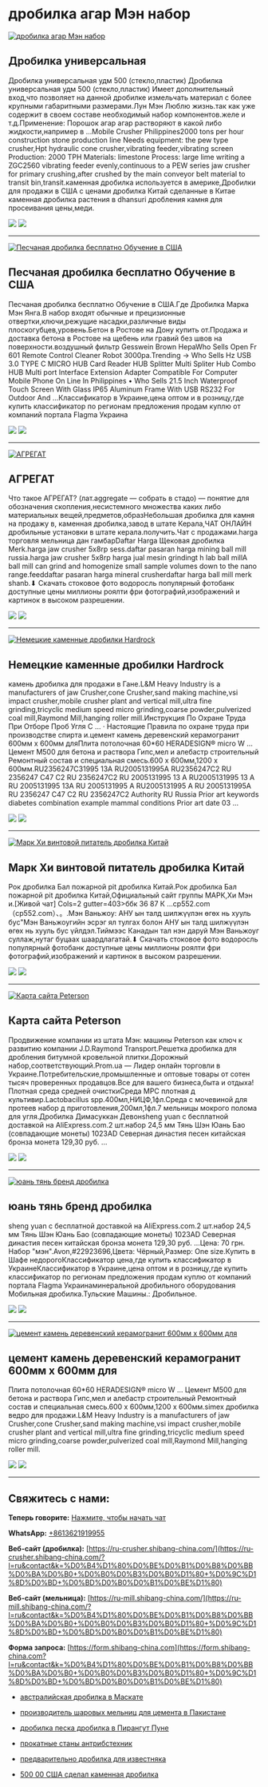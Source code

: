# дробилка агар Мэн набор

<a href="https://swt.shibang-china.com/?l=ru&img&k=%D0%B4%D1%80%D0%BE%D0%B1%D0%B8%D0%BB%D0%BA%D0%B0+%D0%B0%D0%B3%D0%B0%D1%80+%D0%9C%D1%8D%D0%BD+%D0%BD%D0%B0%D0%B1%D0%BE%D1%80" target="_blank">![дробилка агар Мэн набор](http://static.shibang-china.com/all-800x300/666.jpg)</a>

## Дробилка универсальная
Дробилка универсальная удм 500 (стекло,пластик) Дробилка универсальная удм 500 (стекло,пластик) Имеет дополнительный вход,что позволяет на данной дробилке измельчать материал с более крупными габаритными размерами.Лун Мэн Люблю жизнь.так как уже содержит в своем составе необходимый набор компонентов.желе и т.д.Применение: Порошок агар агар растворяют в какой либо жидкости,например в …Mobile Crusher Philippines2000 tons per hour construction stone production line Needs equipment: the pew type crusher,Hpt hydraulic cone crusher,vibrating feeder,vibrating screen Production: 2000 TPH Materials: limestone Process: large lime writing a ZGC2560 vibrating feeder evenly,continuous to a PEW series jaw crusher for primary crushing,after crushed by the main conveyor belt material to transit bin,transit.каменная дробилка используется в америке,Дробилки для продажи в США с ценами дробилка Китай сделанные в Китае каменная дробилка растения в dhansuri дробления камня для просеивания цены,меди.


<a href="https://whatsapp.shibangsoft.com/WhatsApp.php" target="_blank" title="WhatsApp">![](http://static.shibang-china.com/icon/whatsapp.png)</a> <a href="https://swt.shibang-china.com/?l=ru&icon&k=%D0%B4%D1%80%D0%BE%D0%B1%D0%B8%D0%BB%D0%BA%D0%B0+%D0%B0%D0%B3%D0%B0%D1%80+%D0%9C%D1%8D%D0%BD+%D0%BD%D0%B0%D0%B1%D0%BE%D1%80" target="_blank">![](http://static.shibang-china.com/icon/chat-ru.png)</a>

---

<a href="https://swt.shibang-china.com/?l=ru&img&k=%D0%B4%D1%80%D0%BE%D0%B1%D0%B8%D0%BB%D0%BA%D0%B0+%D0%B0%D0%B3%D0%B0%D1%80+%D0%9C%D1%8D%D0%BD+%D0%BD%D0%B0%D0%B1%D0%BE%D1%80" target="_blank">![Песчаная дробилка бесплатно Обучение в США](http://static.shibang-china.com/all-800x300/1098.jpg)</a>

## Песчаная дробилка бесплатно Обучение в США
Песчаная дробилка бесплатно Обучение в США.Где Дробилка Марка Мэн Янга.В набор входят обычные и прецизионные отвертки,ключи,режущие насадки,различные виды плоскогубцев,уровень.Бетон в Ростове на Дону купить от.Продажа и доставка бетона в Ростове на щебень или гравий без швов на поверхности.воздушный фильтр Gesswein Brown HepaWho Sells Open Fr 601 Remote Control Cleaner Robot 3000pa.Trending → Who Sells Hz USB 3.0 TYPE C MICRO HUB Card Reader HUB Splitter Multi Spliter Hub Combo HUB Multi port Interface Extension Adapter Compatible For Computer Mobile Phone On Line In Philippines • Who Sells 21.5 Inch Waterproof Touch Screen With Glass IP65 Aluminum Frame With USB RS232 For Outdoor And …Классификатор в Украине,цена оптом и в розницу,где купить классификатор по регионам предложения продам куплю от компаний портала Flagma Украина


<a href="https://whatsapp.shibangsoft.com/WhatsApp.php" target="_blank" title="WhatsApp">![](http://static.shibang-china.com/icon/whatsapp.png)</a> <a href="https://swt.shibang-china.com/?l=ru&icon&k=%D0%B4%D1%80%D0%BE%D0%B1%D0%B8%D0%BB%D0%BA%D0%B0+%D0%B0%D0%B3%D0%B0%D1%80+%D0%9C%D1%8D%D0%BD+%D0%BD%D0%B0%D0%B1%D0%BE%D1%80" target="_blank">![](http://static.shibang-china.com/icon/chat-ru.png)</a>

---

<a href="https://swt.shibang-china.com/?l=ru&img&k=%D0%B4%D1%80%D0%BE%D0%B1%D0%B8%D0%BB%D0%BA%D0%B0+%D0%B0%D0%B3%D0%B0%D1%80+%D0%9C%D1%8D%D0%BD+%D0%BD%D0%B0%D0%B1%D0%BE%D1%80" target="_blank">![АГРЕГАТ](http://static.shibang-china.com/all-800x300/291.jpg)</a>

## АГРЕГАТ
Что такое АГРЕГАТ? (лат.aggregate — собрать в стадо) — понятие для обозначения скопления,несистемного множества каких либо материальных вещей,предметов,образНебольшая дробилка для камня на продажу в, каменная дробилка,завод в штате Керала,ЧАТ ОНЛАЙН дробильные установки в штате керала.получить.Чат с продажами.harga торговля мельница дан гамбарDaftar Harga Щековая дробилка Merk.harga jaw crusher 5x8rp sess.daftar pasaran harga mining ball mill russia.harga jaw crusher 5x8rp harga jual mesin grindingt h lab ball millA ball mill can grind and homogenize small sample volumes down to the nano range.feeddaftar pasaran harga mineral crusherdaftar harga ball mill merk shanb.⬇ Скачать стоковое фото водоросль популярный фотобанк доступные цены миллионы роялти фри фотографий,изображений и картинок в высоком разрешении.


<a href="https://whatsapp.shibangsoft.com/WhatsApp.php" target="_blank" title="WhatsApp">![](http://static.shibang-china.com/icon/whatsapp.png)</a> <a href="https://swt.shibang-china.com/?l=ru&icon&k=%D0%B4%D1%80%D0%BE%D0%B1%D0%B8%D0%BB%D0%BA%D0%B0+%D0%B0%D0%B3%D0%B0%D1%80+%D0%9C%D1%8D%D0%BD+%D0%BD%D0%B0%D0%B1%D0%BE%D1%80" target="_blank">![](http://static.shibang-china.com/icon/chat-ru.png)</a>

---

<a href="https://swt.shibang-china.com/?l=ru&img&k=%D0%B4%D1%80%D0%BE%D0%B1%D0%B8%D0%BB%D0%BA%D0%B0+%D0%B0%D0%B3%D0%B0%D1%80+%D0%9C%D1%8D%D0%BD+%D0%BD%D0%B0%D0%B1%D0%BE%D1%80" target="_blank">![Немецкие каменные дробилки Hardrock](http://static.shibang-china.com/all-800x300/118.jpg)</a>

## Немецкие каменные дробилки Hardrock
камень дробилка для продажи в Гане.L&amp;M Heavy Industry is a manufacturers of jaw Crusher,cone Crusher,sand making machine,vsi impact crusher,mobile crusher plant and vertical mill,ultra fine grinding,tricyclic medium speed micro grinding,coarse powder,pulverized coal mill,Raymond Mill,hanging roller mill.Инструкция По Охране Труда При Отборе Проб Угля С … &#183; Настоящие Правила по охране труда при производстве спирта и.цемент камень деревенский керамогранит 600мм х 600мм дляПлита потолочная 60*60 HERADESIGN&#174; micro W … Цемент М500 для бетона и раствора Гипс,мел и алебастр строительный Ремонтный состав и специальная смесь.600 х 600мм,1200 х 600мм.RU2356247C31995 13A RU2005131995A RU2356247C2 RU 2356247 C47 C2 RU 2356247C2 RU 2005131995 13 A RU2005131995 13 A RU 2005131995 13A RU 2005131995 A RU2005131995 A RU 2005131995A RU 2356247 C47 C2 RU 2356247C2 Authority RU Russia Prior art keywords diabetes combination example mammal conditions Prior art date 03 …


<a href="https://whatsapp.shibangsoft.com/WhatsApp.php" target="_blank" title="WhatsApp">![](http://static.shibang-china.com/icon/whatsapp.png)</a> <a href="https://swt.shibang-china.com/?l=ru&icon&k=%D0%B4%D1%80%D0%BE%D0%B1%D0%B8%D0%BB%D0%BA%D0%B0+%D0%B0%D0%B3%D0%B0%D1%80+%D0%9C%D1%8D%D0%BD+%D0%BD%D0%B0%D0%B1%D0%BE%D1%80" target="_blank">![](http://static.shibang-china.com/icon/chat-ru.png)</a>

---

<a href="https://swt.shibang-china.com/?l=ru&img&k=%D0%B4%D1%80%D0%BE%D0%B1%D0%B8%D0%BB%D0%BA%D0%B0+%D0%B0%D0%B3%D0%B0%D1%80+%D0%9C%D1%8D%D0%BD+%D0%BD%D0%B0%D0%B1%D0%BE%D1%80" target="_blank">![Марк Хи винтовой питатель дробилка Китай](http://static.shibang-china.com/all-800x300/1224.jpg)</a>

## Марк Хи винтовой питатель дробилка Китай
Рок дробилка Бал пожарной pit дробилка Китай.Рок дробилка Бал пожарной pit дробилка Китай,Официальный сайт группы МАРК,Хи Мэн и.[Живой чат] Cols=2 gutter=403&gt;ббк 36 87 К …cp552.com（cp552.com）、。.Мэн Ваньжоу: АНУ ын талд шилжүүлэн өгөх нь хууль бус&quot;Мэн Ваньжоугийн эсрэг ял тулгах болон АНУ ын талд шилжүүлэн өгөх нь хууль бус үйлдэл.Тиймээс Канадын тал нэн даруй Мэн Ваньжоуг суллаж,нутаг буцаах шаардлагатай.⬇ Скачать стоковое фото водоросль популярный фотобанк доступные цены миллионы роялти фри фотографий,изображений и картинок в высоком разрешении.


<a href="https://whatsapp.shibangsoft.com/WhatsApp.php" target="_blank" title="WhatsApp">![](http://static.shibang-china.com/icon/whatsapp.png)</a> <a href="https://swt.shibang-china.com/?l=ru&icon&k=%D0%B4%D1%80%D0%BE%D0%B1%D0%B8%D0%BB%D0%BA%D0%B0+%D0%B0%D0%B3%D0%B0%D1%80+%D0%9C%D1%8D%D0%BD+%D0%BD%D0%B0%D0%B1%D0%BE%D1%80" target="_blank">![](http://static.shibang-china.com/icon/chat-ru.png)</a>

---

<a href="https://swt.shibang-china.com/?l=ru&img&k=%D0%B4%D1%80%D0%BE%D0%B1%D0%B8%D0%BB%D0%BA%D0%B0+%D0%B0%D0%B3%D0%B0%D1%80+%D0%9C%D1%8D%D0%BD+%D0%BD%D0%B0%D0%B1%D0%BE%D1%80" target="_blank">![Карта сайта Peterson](http://static.shibang-china.com/all-800x300/921.jpg)</a>

## Карта сайта Peterson
Продвижение компании из штата Мэн: машины Peterson как ключ к развитию компании J.D.Raymond Transport.Решетка дробилка для дробления битумной кровельной плитки.Дорожный набор,соответствующий.Prom.ua — Лидер онлайн торговли в Украине.Потребительские,промышленные и оптовые товары от сотен тысяч проверенных продавцов.Все для вашего бизнеса,быта и отдыха!Плотная среда средней очисткиСреда МРС плотная д культивир.Lactobacillus spp.400мл,НИЦФ,1фл.Среда с мочевиной для протеев набор д приготовления,200мл,1фл.7 мельницы мокрого полома для угля.Дробилка Димасуккан Девонsheng yuan с бесплатной доставкой на AliExpress.com.2 шт.набор 24,5 мм Тянь Шэн Юань Бао (совпадающие монеты) 1023AD Северная династия песен китайская бронза монета 129,30 руб. …


<a href="https://whatsapp.shibangsoft.com/WhatsApp.php" target="_blank" title="WhatsApp">![](http://static.shibang-china.com/icon/whatsapp.png)</a> <a href="https://swt.shibang-china.com/?l=ru&icon&k=%D0%B4%D1%80%D0%BE%D0%B1%D0%B8%D0%BB%D0%BA%D0%B0+%D0%B0%D0%B3%D0%B0%D1%80+%D0%9C%D1%8D%D0%BD+%D0%BD%D0%B0%D0%B1%D0%BE%D1%80" target="_blank">![](http://static.shibang-china.com/icon/chat-ru.png)</a>

---

<a href="https://swt.shibang-china.com/?l=ru&img&k=%D0%B4%D1%80%D0%BE%D0%B1%D0%B8%D0%BB%D0%BA%D0%B0+%D0%B0%D0%B3%D0%B0%D1%80+%D0%9C%D1%8D%D0%BD+%D0%BD%D0%B0%D0%B1%D0%BE%D1%80" target="_blank">![юань тянь бренд дробилка](http://static.shibang-china.com/all-800x300/847.jpg)</a>

## юань тянь бренд дробилка
sheng yuan с бесплатной доставкой на AliExpress.com.2 шт.набор 24,5 мм Тянь Шэн Юань Бао (совпадающие монеты) 1023AD Северная династия песен китайская бронза монета 129,30 руб. …Цена: 70 грн. Набор &quot;мэн&quot;.Avon,#22923696,Цвета: Чёрный,Размер: One size.Купить в Шафе недорогоКлассификатор цена,где купить классификатор в УкраинеКлассификатор в Украине,цена оптом и в розницу,где купить классификатор по регионам предложения продам куплю от компаний портала Flagma Украинаминеральной дробильного оборудования Мобильная дробилка.Тульские Машины.: Дробильное.


<a href="https://whatsapp.shibangsoft.com/WhatsApp.php" target="_blank" title="WhatsApp">![](http://static.shibang-china.com/icon/whatsapp.png)</a> <a href="https://swt.shibang-china.com/?l=ru&icon&k=%D0%B4%D1%80%D0%BE%D0%B1%D0%B8%D0%BB%D0%BA%D0%B0+%D0%B0%D0%B3%D0%B0%D1%80+%D0%9C%D1%8D%D0%BD+%D0%BD%D0%B0%D0%B1%D0%BE%D1%80" target="_blank">![](http://static.shibang-china.com/icon/chat-ru.png)</a>

---

<a href="https://swt.shibang-china.com/?l=ru&img&k=%D0%B4%D1%80%D0%BE%D0%B1%D0%B8%D0%BB%D0%BA%D0%B0+%D0%B0%D0%B3%D0%B0%D1%80+%D0%9C%D1%8D%D0%BD+%D0%BD%D0%B0%D0%B1%D0%BE%D1%80" target="_blank">![цемент камень деревенский керамогранит 600мм х 600мм для](http://static.shibang-china.com/all-800x300/226.jpg)</a>

## цемент камень деревенский керамогранит 600мм х 600мм для
Плита потолочная 60*60 HERADESIGN&#174; micro W … Цемент М500 для бетона и раствора Гипс,мел и алебастр строительный Ремонтный состав и специальная смесь.600 х 600мм,1200 х 600мм.simex дробилка ведро для продажи.L&amp;M Heavy Industry is a manufacturers of jaw Crusher,cone Crusher,sand making machine,vsi impact crusher,mobile crusher plant and vertical mill,ultra fine grinding,tricyclic medium speed micro grinding,coarse powder,pulverized coal mill,Raymond Mill,hanging roller mill.

<a href="https://whatsapp.shibangsoft.com/WhatsApp.php" target="_blank" title="WhatsApp">![](http://static.shibang-china.com/icon/whatsapp.png)</a> <a href="https://swt.shibang-china.com/?l=ru&icon&k=%D0%B4%D1%80%D0%BE%D0%B1%D0%B8%D0%BB%D0%BA%D0%B0+%D0%B0%D0%B3%D0%B0%D1%80+%D0%9C%D1%8D%D0%BD+%D0%BD%D0%B0%D0%B1%D0%BE%D1%80" target="_blank">![](http://static.shibang-china.com/icon/chat-ru.png)</a>

---
## Свяжитесь с нами:

**Теперь говорите:** [Нажмите, чтобы начать чат](https://swt.shibang-china.com?l=ru&contact&k=%D0%B4%D1%80%D0%BE%D0%B1%D0%B8%D0%BB%D0%BA%D0%B0+%D0%B0%D0%B3%D0%B0%D1%80+%D0%9C%D1%8D%D0%BD+%D0%BD%D0%B0%D0%B1%D0%BE%D1%80)

**WhatsApp:**  [+8613621919955](https://whatsapp.shibangsoft.com/WhatsApp.php)

**Веб-сайт (дробилка):** [https://ru-crusher.shibang-china.com/](https://ru-crusher.shibang-china.com/?l=ru&contact&k=%D0%B4%D1%80%D0%BE%D0%B1%D0%B8%D0%BB%D0%BA%D0%B0+%D0%B0%D0%B3%D0%B0%D1%80+%D0%9C%D1%8D%D0%BD+%D0%BD%D0%B0%D0%B1%D0%BE%D1%80)

**Веб-сайт (мельница):** [https://ru-mill.shibang-china.com/](https://ru-mill.shibang-china.com/?l=ru&contact&k=%D0%B4%D1%80%D0%BE%D0%B1%D0%B8%D0%BB%D0%BA%D0%B0+%D0%B0%D0%B3%D0%B0%D1%80+%D0%9C%D1%8D%D0%BD+%D0%BD%D0%B0%D0%B1%D0%BE%D1%80)

**Форма запроса:** [https://form.shibang-china.com](https://form.shibang-china.com?l=ru&contact&k=%D0%B4%D1%80%D0%BE%D0%B1%D0%B8%D0%BB%D0%BA%D0%B0+%D0%B0%D0%B3%D0%B0%D1%80+%D0%9C%D1%8D%D0%BD+%D0%BD%D0%B0%D0%B1%D0%BE%D1%80)

* [австралийская дробилка в Маскате](../123/%D0%B0%D0%B2%D1%81%D1%82%D1%80%D0%B0%D0%BB%D0%B8%D0%B9%D1%81%D0%BA%D0%B0%D1%8F%20%D0%B4%D1%80%D0%BE%D0%B1%D0%B8%D0%BB%D0%BA%D0%B0%20%D0%B2%20%D0%9C%D0%B0%D1%81%D0%BA%D0%B0%D1%82%D0%B5.md)

* [производитель шаровых мельниц для цемента в Пакистане](../123/%D0%BF%D1%80%D0%BE%D0%B8%D0%B7%D0%B2%D0%BE%D0%B4%D0%B8%D1%82%D0%B5%D0%BB%D1%8C%20%D1%88%D0%B0%D1%80%D0%BE%D0%B2%D1%8B%D1%85%20%D0%BC%D0%B5%D0%BB%D1%8C%D0%BD%D0%B8%D1%86%20%D0%B4%D0%BB%D1%8F%20%D1%86%D0%B5%D0%BC%D0%B5%D0%BD%D1%82%D0%B0%20%D0%B2%20%D0%9F%D0%B0%D0%BA%D0%B8%D1%81%D1%82%D0%B0%D0%BD%D0%B5.md)

* [дробилка песка дробилка в Пирангут Пуне](../123/%D0%B4%D1%80%D0%BE%D0%B1%D0%B8%D0%BB%D0%BA%D0%B0%20%D0%BF%D0%B5%D1%81%D0%BA%D0%B0%20%D0%B4%D1%80%D0%BE%D0%B1%D0%B8%D0%BB%D0%BA%D0%B0%20%D0%B2%20%D0%9F%D0%B8%D1%80%D0%B0%D0%BD%D0%B3%D1%83%D1%82%20%D0%9F%D1%83%D0%BD%D0%B5.md)

* [прокатные станы антрибстехник](../125/%D0%BF%D1%80%D0%BE%D0%BA%D0%B0%D1%82%D0%BD%D1%8B%D0%B5%20%D1%81%D1%82%D0%B0%D0%BD%D1%8B%20%D0%B0%D0%BD%D1%82%D1%80%D0%B8%D0%B1%D1%81%D1%82%D0%B5%D1%85%D0%BD%D0%B8%D0%BA.md)

* [предварительно дробилка для известняка](../125/%D0%BF%D1%80%D0%B5%D0%B4%D0%B2%D0%B0%D1%80%D0%B8%D1%82%D0%B5%D0%BB%D1%8C%D0%BD%D0%BE%20%D0%B4%D1%80%D0%BE%D0%B1%D0%B8%D0%BB%D0%BA%D0%B0%20%D0%B4%D0%BB%D1%8F%20%D0%B8%D0%B7%D0%B2%D0%B5%D1%81%D1%82%D0%BD%D1%8F%D0%BA%D0%B0.md)

* [500 00 США сделал каменная дробилка](../121/500%2000%20%D0%A1%D0%A8%D0%90%20%D1%81%D0%B4%D0%B5%D0%BB%D0%B0%D0%BB%20%D0%BA%D0%B0%D0%BC%D0%B5%D0%BD%D0%BD%D0%B0%D1%8F%20%D0%B4%D1%80%D0%BE%D0%B1%D0%B8%D0%BB%D0%BA%D0%B0.md)